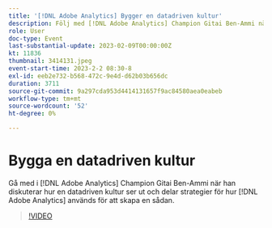 ```yaml
---
title: '[!DNL Adobe Analytics] Bygger en datadriven kultur'
description: Följ med [!DNL Adobe Analytics] Champion Gitai Ben-Ammi när han diskuterar hur en datadriven kultur ser ut och delar strategier för hur  [!DNL Adobe Analytics] används för att skapa en.
role: User
doc-type: Event
last-substantial-update: 2023-02-09T00:00:00Z
kt: 11836
thumbnail: 3414131.jpeg
event-start-time: 2023-2-2 08:30-8
exl-id: eeb2e732-b568-472c-9e4d-d62b03b656dc
duration: 3711
source-git-commit: 9a297cda953d4414131657f9ac84580aea0eabeb
workflow-type: tm+mt
source-wordcount: '52'
ht-degree: 0%

---
```


# Bygga en datadriven kultur

Gå med i [!DNL Adobe Analytics] Champion Gitai Ben-Ammi när han diskuterar hur en datadriven kultur ser ut och delar strategier för hur [!DNL Adobe Analytics] används för att skapa en sådan.

>[!VIDEO](https://video.tv.adobe.com/v/3414131/?quality=12&learn=on)
